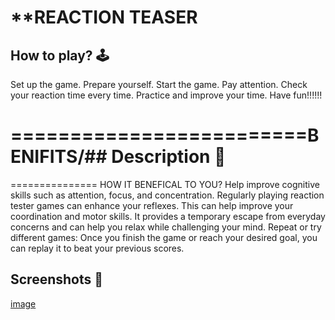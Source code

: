 # **REACTION TEASER

## **How to play? 🕹️**
Set up the game.
Prepare yourself.
Start the game.
Pay attention.
Check your reaction time every time.
Practice and improve your time.
Have fun!!!!!!

# =========================BENIFITS/## **Description 📃** 
===============
HOW IT BENEFICAL TO YOU?
Help improve cognitive skills such as attention, focus, and concentration.
Regularly playing reaction tester games can enhance your reflexes.
This can help improve your coordination and motor skills.
It provides a temporary escape from everyday concerns and can help you relax while challenging your mind.
Repeat or try different games: Once you finish the game or reach your desired goal, you can replay it to beat your previous scores.

## **Screenshots 📸**

[image](../../assets/images/reactionteaser.jpg)
